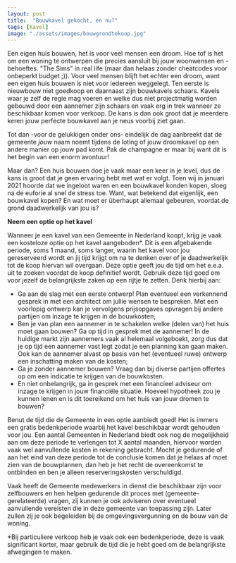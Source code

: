 ```yaml
---
layout: post
title:  "Bouwkavel gekocht, en nu?"
tags: [Kavel]
image: "./assets/images/bouwgrondtekoop.jpg"
---
```


Een eigen huis bouwen, het is voor veel mensen een droom. Hoe tof is het om een woning te ontwerpen die precies aansluit bij jouw woonwensen en -behoeftes. "The Sims" in real life (maar dan helaas zonder cheatcodes voor onbeperkt budget ;)). Voor veel mensen blijft het echter een droom, want een eigen huis bouwen is niet voor iedereen weggelegt. Ten eerste is nieuwbouw niet goedkoop en daarnaast zijn bouwkavels schaars. Kavels waar je zelf de regie mag voeren en welke dus niet projectmatig worden gebouwd door een aannemer zijn schaars en vaak erg in trek wanneer ze beschikbaar komen voor verkoop. De kans is dan ook groot dat je meerdere keren jouw perfecte bouwkavel aan je neus voorbij ziet gaan.

Tot dan -voor de gelukkigen onder ons- eindelijk de dag aanbreekt dat de gemeente *jouw* naam noemt tijdens de loting of jouw droomkavel op een andere manier op jouw pad komt. Pak de champagne er maar bij want dit is het begin van een enorm avontuur!

Maar dan? Een huis bouwen doe je vaak maar een keer in je level, dus de kans is groot dat je geen ervaring hebt met wat er volgt. Toen wij in januari 2021 hoorde dat we ingeloot waren en een bouwkavel konden kopen, sloeg na de euforie al snel de stress toe. Want, wat betekend dat eigenlijk, een bouwkavel kopen? En wat moet er überhaupt allemaal gebeuren, voordat de grond daadwerkelijk van jou is?

**Neem een optie op het kavel**

Wanneer je een kavel van een Gemeente in Nederland koopt, krijg je vaak een kosteloze optie op het kavel aangeboden*. Dit is een afgebakende periode, soms 1 maand, soms langer, waarin het kavel voor jou gereserveerd wordt en jij tijd krijgt om na te denken over of je daadwerkelijk tot de koop hiervan wil overgaan. Deze optie geeft jou de tijd om het e.e.a. uit te zoeken voordat de koop definitief wordt. Gebruik deze tijd goed om voor jezelf de belangrijkste zaken op een rijtje te zetten. Denk hierbij aan:

- Ga aan de slag met een eerste ontwerp! Plan eventueel een verkennend gesprek in met een architect om jullie wensen te bespreken. Met een voorlopig ontwerp kan je vervolgens prijsopgaves opvragen bij andere partijen om inzage te krijgen in de bouwkosten;
- Ben je van plan een aannemer in te schakelen welke (delen van) het huis moet gaan bouwen? Ga op tijd in gesprek met de aannemer! In de huidige markt zijn aannemers vaak al helemaal volgeboekt, zorg dus dat je op tijd een aannemer vast legt zodat je een planning kan gaan maken. Ook kan de aannemer alvast op basis van het (eventueel ruwe) ontwerp een inschatting maken van de kosten;
- Ga je zonder aannemer bouwen? Vraag dan bij diverse partijen offertes op om een indicatie te krijgen van de bouwkosten.
- En niet onbelangrijk, ga in gesprek met een financieel adviseur om inzage te krijgen in jouw financiële situatie. Hoeveel hypotheek zou je kunnen lenen en is dit toereikend om het huis van jouw dromen te bouwen?

Benut de tijd die de Gemeente in een optie aanbiedt goed! Het is immers een gratis bedenkperiode waarbij het kavel beschikbaar wordt gehouden voor jou. Een aantal Gemeenten in Nederland biedt ook nog de mogelijkheid aan om deze periode te verlengen tot X aantal maanden, hiervoor worden vaak wel aanvullende kosten in rekening gebracht. Mocht je gedurende of aan het eind van deze periode tot de conclusie komen dat je helaas af moet zien van de bouwplannen, dan heb je het recht de overeenkomst te ontbinden en ben je alleen reserveringskosten verschuldigd. 

Vaak heeft de Gemeente medewerkers in dienst die beschikbaar zijn voor zelfbouwers en hen helpen gedurende dit proces met (gemeente-gerelateerde) vragen, zij kunnen je ook adviseren over eventueel aanvullende vereisten die in deze gemeente van toepassing zijn. Later zullen zij je ook begeleiden bij de omgevingsvergunning en de bouw van de woning.

*Bij particuliere verkoop heb je vaak ook een bedenkperiode, deze is vaak significant korter, maar gebruik de tijd die je hebt goed om de belangrijkste afwegingen te maken.
 


